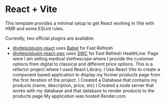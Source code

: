 # React + Vite

This template provides a minimal setup to get React working in Vite with HMR and some ESLint rules.

Currently, two official plugins are available:

- [@vitejs/plugin-react](https://github.com/vitejs/vite-plugin-react/blob/main/packages/plugin-react/README.md) uses [Babel](https://babeljs.io/) for Fast Refresh
- [@vitejs/plugin-react-swc](https://github.com/vitejs/vite-plugin-react-swc) uses [SWC](https://swc.rs/) for Fast Refresh
HealthLine:
Page were I am selling medical stethescope where I provide the customer options from digital to classical and different price options. 
This is a refactor project where I used React Library.
I Use React Vite to create a component based application to display my former products page from the first iteration of the project.
I Created a Database that contains my products (name, description, price, etc)
I Created a node server that works with my database and that database to render products to the products page
My application was hosted Render.com.
